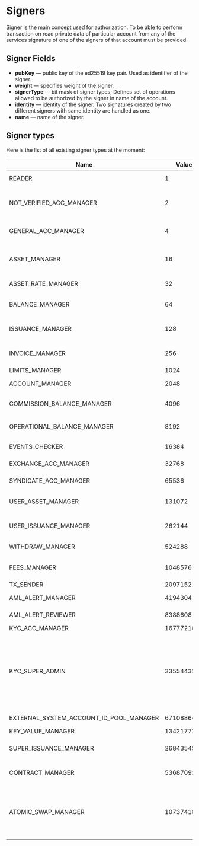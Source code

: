 # Signers

Signer is the main concept used for authorization. To be able to perform transaction on read private data of particular account from any of the services signature of one of the signers of that account must be provided.

## Signer Fields

* **pubKey** &mdash; public key of the ed25519 key pair. Used as identifier of the signer.
* **weight** &mdash; specifies weight of the signer.
* **signerType**  &mdash; bit mask of signer types; Defines set of operations allowed to be authorized by the signer in name of the account.
* **identity** &mdash; identity of the signer. Two signatures created by two different signers with same identity are handled as one.
* **name** &mdash; name of the signer.

## Signer types

Here is the list of all existing signer types at the moment:

| Name                                    | Value      | Rights     |
|-----------------------------------------|------------|------------|
| READER                                  | 1          | Read data from API and Horizon
| NOT_VERIFIED_ACC_MANAGER                | 2          | Manage `not verified` [accounts][1] and block/unblock `general` accounts
| GENERAL_ACC_MANAGER                     | 4          | Create account, block/unblock `general` accounts
| ASSET_MANAGER                           | 16         | Create [assets][2], create [asset pairs][3] and update policies
| ASSET_RATE_MANAGER                      | 32         | Set physical asset price
| BALANCE_MANAGER                         | 64         | Create [balances][5], spend assets from balances
| ISSUANCE_MANAGER                        | 128        | Create preissuance request
| INVOICE_MANAGER                         | 256        | Create and review invoice requests to other accounts
| LIMITS_MANAGER                          | 1024       | Change limits
| ACCOUNT_MANAGER                         | 2048       | Add/delete signers and trust
| COMMISSION_BALANCE_MANAGER              | 4096       | Spend from `commission` balances
| OPERATIONAL_BALANCE_MANAGER             | 8192       | Spend from `operational` balances
| EVENTS_CHECKER                          | 16384      | Check and trigger events
| EXCHANGE_ACC_MANAGER                    | 32768      | Manage `exchange` account
| SYNDICATE_ACC_MANAGER                   | 65536      | Manage `syndicate` account
| USER_ASSET_MANAGER                      | 131072     | Review sale, asset creation/update requests
| USER_ISSUANCE_MANAGER                   | 262144     | Review pre-issuance/issuance requests
| WITHDRAW_MANAGER                        | 524288     | Review withdraw requests
| FEES_MANAGER                            | 1048576    | Manage custom fees imposition rules
| TX_SENDER                               | 2097152    | Send tx
| AML_ALERT_MANAGER                       | 4194304    | Manage AML alert requests
| AML_ALERT_REVIEWER                      | 8388608    | Review aml alert requests
| KYC_ACC_MANAGER                         | 16777216   | Manage kyc
| KYC_SUPER_ADMIN                         | 33554432   | Create kyc requests with tasks and kyc requests for other users, manage kyc rule key value, review kyc requests create/update request |
| EXTERNAL_SYSTEM_ACCOUNT_ID_POOL_MANAGER | 67108864   | Manage external system pools
| KEY_VALUE_MANAGER                       | 134217728  | Manage keyValue
| SUPER_ISSUANCE_MANAGER                  | 268435456  | Review issuance/pre-issuance requests
| CONTRACT_MANAGER                        | 536870912  | Create and review contract requests, manage contracts
| ATOMIC_SWAP_MANAGER                     | 1073741824 | Create and review atomic swap bid requests, create and review atomic swap requests, cancel atomic swap bids                           |

[1]: /tech/key_entities/accounts.md
[2]: /tech/key_entities/asset.md
[3]: /tech/guides/trading.md#asset-pairs
[4]: /tech/operations/set_fees.md
[5]: /tech/operations/manage_balance.md
